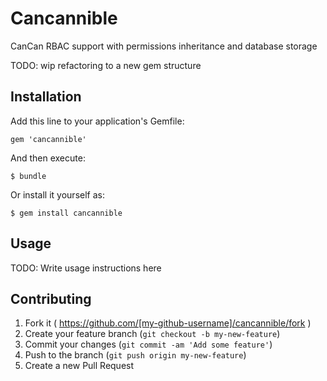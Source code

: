 # Cancannible

CanCan RBAC support with permissions inheritance and database storage

TODO: wip refactoring to a new gem structure

## Installation

Add this line to your application's Gemfile:

    gem 'cancannible'

And then execute:

    $ bundle

Or install it yourself as:

    $ gem install cancannible

## Usage

TODO: Write usage instructions here

## Contributing

1. Fork it ( https://github.com/[my-github-username]/cancannible/fork )
2. Create your feature branch (`git checkout -b my-new-feature`)
3. Commit your changes (`git commit -am 'Add some feature'`)
4. Push to the branch (`git push origin my-new-feature`)
5. Create a new Pull Request
